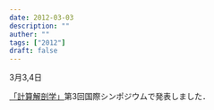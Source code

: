 ```yaml
---
date: 2012-03-03
description: ""
auther: ""
tags: ["2012"]
draft: false
---
```

3月3,4日

[「計算解剖学」](http://www.mext.go.jp/a_menu/shinkou/hojyo/chukan-jigohyouka/1316673.htm)第3回国際シンポジウムで発表しました．
